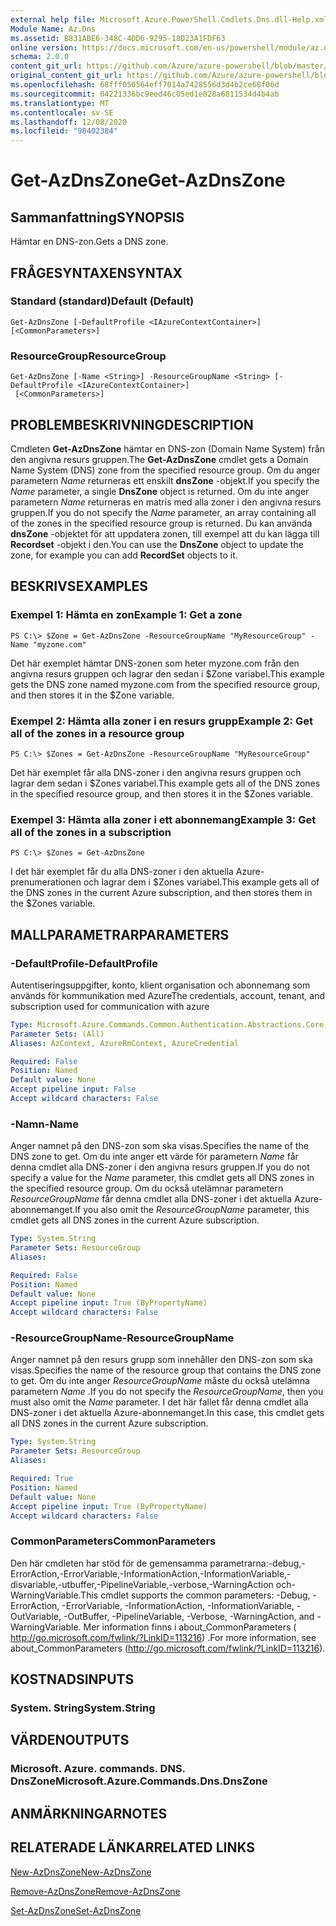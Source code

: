 ```yaml
---
external help file: Microsoft.Azure.PowerShell.Cmdlets.Dns.dll-Help.xml
Module Name: Az.Dns
ms.assetid: B831ABE6-348C-4DD6-9295-18D23A1FDF63
online version: https://docs.microsoft.com/en-us/powershell/module/az.dns/get-azdnszone
schema: 2.0.0
content_git_url: https://github.com/Azure/azure-powershell/blob/master/src/Dns/Dns/help/Get-AzDnsZone.md
original_content_git_url: https://github.com/Azure/azure-powershell/blob/master/src/Dns/Dns/help/Get-AzDnsZone.md
ms.openlocfilehash: 68fff050564eff7014a7428556d3d4b2ce68f06d
ms.sourcegitcommit: 04221336bc9eed46c05ed1e828a6811534d4b4ab
ms.translationtype: MT
ms.contentlocale: sv-SE
ms.lasthandoff: 12/08/2020
ms.locfileid: "98402384"
---
```

# <span data-ttu-id="735ed-101">Get-AzDnsZone</span><span class="sxs-lookup"><span data-stu-id="735ed-101">Get-AzDnsZone</span></span>

## <span data-ttu-id="735ed-102">Sammanfattning</span><span class="sxs-lookup"><span data-stu-id="735ed-102">SYNOPSIS</span></span>
<span data-ttu-id="735ed-103">Hämtar en DNS-zon.</span><span class="sxs-lookup"><span data-stu-id="735ed-103">Gets a DNS zone.</span></span>

## <span data-ttu-id="735ed-104">FRÅGESYNTAXEN</span><span class="sxs-lookup"><span data-stu-id="735ed-104">SYNTAX</span></span>

### <span data-ttu-id="735ed-105">Standard (standard)</span><span class="sxs-lookup"><span data-stu-id="735ed-105">Default (Default)</span></span>
```
Get-AzDnsZone [-DefaultProfile <IAzureContextContainer>] [<CommonParameters>]
```

### <span data-ttu-id="735ed-106">ResourceGroup</span><span class="sxs-lookup"><span data-stu-id="735ed-106">ResourceGroup</span></span>
```
Get-AzDnsZone [-Name <String>] -ResourceGroupName <String> [-DefaultProfile <IAzureContextContainer>]
 [<CommonParameters>]
```

## <span data-ttu-id="735ed-107">PROBLEMBESKRIVNING</span><span class="sxs-lookup"><span data-stu-id="735ed-107">DESCRIPTION</span></span>
<span data-ttu-id="735ed-108">Cmdleten **Get-AzDnsZone** hämtar en DNS-zon (Domain Name System) från den angivna resurs gruppen.</span><span class="sxs-lookup"><span data-stu-id="735ed-108">The **Get-AzDnsZone** cmdlet gets a Domain Name System (DNS) zone from the specified resource group.</span></span>
<span data-ttu-id="735ed-109">Om du anger parametern *Name* returneras ett enskilt **dnsZone** -objekt.</span><span class="sxs-lookup"><span data-stu-id="735ed-109">If you specify the *Name* parameter, a single **DnsZone** object is returned.</span></span>
<span data-ttu-id="735ed-110">Om du inte anger parametern *Name* returneras en matris med alla zoner i den angivna resurs gruppen.</span><span class="sxs-lookup"><span data-stu-id="735ed-110">If you do not specify the *Name* parameter, an array containing all of the zones in the specified resource group is returned.</span></span>
<span data-ttu-id="735ed-111">Du kan använda **dnsZone** -objektet för att uppdatera zonen, till exempel att du kan lägga till **Recordset** -objekt i den.</span><span class="sxs-lookup"><span data-stu-id="735ed-111">You can use the **DnsZone** object to update the zone, for example you can add **RecordSet** objects to it.</span></span>

## <span data-ttu-id="735ed-112">BESKRIVS</span><span class="sxs-lookup"><span data-stu-id="735ed-112">EXAMPLES</span></span>

### <span data-ttu-id="735ed-113">Exempel 1: Hämta en zon</span><span class="sxs-lookup"><span data-stu-id="735ed-113">Example 1: Get a zone</span></span>
```
PS C:\> $Zone = Get-AzDnsZone -ResourceGroupName "MyResourceGroup" -Name "myzone.com"
```

<span data-ttu-id="735ed-114">Det här exemplet hämtar DNS-zonen som heter myzone.com från den angivna resurs gruppen och lagrar den sedan i $Zone variabel.</span><span class="sxs-lookup"><span data-stu-id="735ed-114">This example gets the DNS zone named myzone.com from the specified resource group, and then stores it in the $Zone variable.</span></span>

### <span data-ttu-id="735ed-115">Exempel 2: Hämta alla zoner i en resurs grupp</span><span class="sxs-lookup"><span data-stu-id="735ed-115">Example 2: Get all of the zones in a resource group</span></span>
```
PS C:\> $Zones = Get-AzDnsZone -ResourceGroupName "MyResourceGroup"
```

<span data-ttu-id="735ed-116">Det här exemplet får alla DNS-zoner i den angivna resurs gruppen och lagrar dem sedan i $Zones variabel.</span><span class="sxs-lookup"><span data-stu-id="735ed-116">This example gets all of the DNS zones in the specified resource group, and then stores it in the $Zones variable.</span></span>

### <span data-ttu-id="735ed-117">Exempel 3: Hämta alla zoner i ett abonnemang</span><span class="sxs-lookup"><span data-stu-id="735ed-117">Example 3: Get all of the zones in a subscription</span></span>
```
PS C:\> $Zones = Get-AzDnsZone
```

<span data-ttu-id="735ed-118">I det här exemplet får du alla DNS-zoner i den aktuella Azure-prenumerationen och lagrar dem i $Zones variabel.</span><span class="sxs-lookup"><span data-stu-id="735ed-118">This example gets all of the DNS zones in the current Azure subscription, and then stores them in the $Zones variable.</span></span>

## <span data-ttu-id="735ed-119">MALLPARAMETRAR</span><span class="sxs-lookup"><span data-stu-id="735ed-119">PARAMETERS</span></span>

### <span data-ttu-id="735ed-120">-DefaultProfile</span><span class="sxs-lookup"><span data-stu-id="735ed-120">-DefaultProfile</span></span>
<span data-ttu-id="735ed-121">Autentiseringsuppgifter, konto, klient organisation och abonnemang som används för kommunikation med Azure</span><span class="sxs-lookup"><span data-stu-id="735ed-121">The credentials, account, tenant, and subscription used for communication with azure</span></span>

```yaml
Type: Microsoft.Azure.Commands.Common.Authentication.Abstractions.Core.IAzureContextContainer
Parameter Sets: (All)
Aliases: AzContext, AzureRmContext, AzureCredential

Required: False
Position: Named
Default value: None
Accept pipeline input: False
Accept wildcard characters: False
```

### <span data-ttu-id="735ed-122">-Namn</span><span class="sxs-lookup"><span data-stu-id="735ed-122">-Name</span></span>
<span data-ttu-id="735ed-123">Anger namnet på den DNS-zon som ska visas.</span><span class="sxs-lookup"><span data-stu-id="735ed-123">Specifies the name of the DNS zone to get.</span></span>
<span data-ttu-id="735ed-124">Om du inte anger ett värde för parametern *Name* får denna cmdlet alla DNS-zoner i den angivna resurs gruppen.</span><span class="sxs-lookup"><span data-stu-id="735ed-124">If you do not specify a value for the *Name* parameter, this cmdlet gets all DNS zones in the specified resource group.</span></span>
<span data-ttu-id="735ed-125">Om du också utelämnar parametern *ResourceGroupName* får denna cmdlet alla DNS-zoner i det aktuella Azure-abonnemanget.</span><span class="sxs-lookup"><span data-stu-id="735ed-125">If you also omit the *ResourceGroupName* parameter, this cmdlet gets all DNS zones in the current Azure subscription.</span></span>

```yaml
Type: System.String
Parameter Sets: ResourceGroup
Aliases:

Required: False
Position: Named
Default value: None
Accept pipeline input: True (ByPropertyName)
Accept wildcard characters: False
```

### <span data-ttu-id="735ed-126">-ResourceGroupName</span><span class="sxs-lookup"><span data-stu-id="735ed-126">-ResourceGroupName</span></span>
<span data-ttu-id="735ed-127">Anger namnet på den resurs grupp som innehåller den DNS-zon som ska visas.</span><span class="sxs-lookup"><span data-stu-id="735ed-127">Specifies the name of the resource group that contains the DNS zone to get.</span></span>
<span data-ttu-id="735ed-128">Om du inte anger *ResourceGroupName* måste du också utelämna parametern *Name* .</span><span class="sxs-lookup"><span data-stu-id="735ed-128">If you do not specify the *ResourceGroupName*, then you must also omit the *Name* parameter.</span></span>
<span data-ttu-id="735ed-129">I det här fallet får denna cmdlet alla DNS-zoner i det aktuella Azure-abonnemanget.</span><span class="sxs-lookup"><span data-stu-id="735ed-129">In this case, this cmdlet gets all DNS zones in the current Azure subscription.</span></span>

```yaml
Type: System.String
Parameter Sets: ResourceGroup
Aliases:

Required: True
Position: Named
Default value: None
Accept pipeline input: True (ByPropertyName)
Accept wildcard characters: False
```

### <span data-ttu-id="735ed-130">CommonParameters</span><span class="sxs-lookup"><span data-stu-id="735ed-130">CommonParameters</span></span>
<span data-ttu-id="735ed-131">Den här cmdleten har stöd för de gemensamma parametrarna:-debug,-ErrorAction,-ErrorVariable,-InformationAction,-InformationVariable,-disvariable,-utbuffer,-PipelineVariable,-verbose,-WarningAction och-WarningVariable.</span><span class="sxs-lookup"><span data-stu-id="735ed-131">This cmdlet supports the common parameters: -Debug, -ErrorAction, -ErrorVariable, -InformationAction, -InformationVariable, -OutVariable, -OutBuffer, -PipelineVariable, -Verbose, -WarningAction, and -WarningVariable.</span></span> <span data-ttu-id="735ed-132">Mer information finns i about_CommonParameters ( http://go.microsoft.com/fwlink/?LinkID=113216) .</span><span class="sxs-lookup"><span data-stu-id="735ed-132">For more information, see about_CommonParameters (http://go.microsoft.com/fwlink/?LinkID=113216).</span></span>

## <span data-ttu-id="735ed-133">KOSTNADS</span><span class="sxs-lookup"><span data-stu-id="735ed-133">INPUTS</span></span>

### <span data-ttu-id="735ed-134">System. String</span><span class="sxs-lookup"><span data-stu-id="735ed-134">System.String</span></span>

## <span data-ttu-id="735ed-135">VÄRDEN</span><span class="sxs-lookup"><span data-stu-id="735ed-135">OUTPUTS</span></span>

### <span data-ttu-id="735ed-136">Microsoft. Azure. commands. DNS. DnsZone</span><span class="sxs-lookup"><span data-stu-id="735ed-136">Microsoft.Azure.Commands.Dns.DnsZone</span></span>

## <span data-ttu-id="735ed-137">ANMÄRKNINGAR</span><span class="sxs-lookup"><span data-stu-id="735ed-137">NOTES</span></span>

## <span data-ttu-id="735ed-138">RELATERADE LÄNKAR</span><span class="sxs-lookup"><span data-stu-id="735ed-138">RELATED LINKS</span></span>

[<span data-ttu-id="735ed-139">New-AzDnsZone</span><span class="sxs-lookup"><span data-stu-id="735ed-139">New-AzDnsZone</span></span>](./New-AzDnsZone.md)

[<span data-ttu-id="735ed-140">Remove-AzDnsZone</span><span class="sxs-lookup"><span data-stu-id="735ed-140">Remove-AzDnsZone</span></span>](./Remove-AzDnsZone.md)

[<span data-ttu-id="735ed-141">Set-AzDnsZone</span><span class="sxs-lookup"><span data-stu-id="735ed-141">Set-AzDnsZone</span></span>](./Set-AzDnsZone.md)
